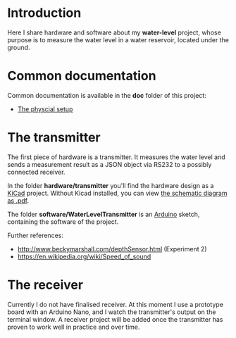 # Introduction
Here I share hardware and software about my **water-level** project,
whose purpose is to measure the water level in a water reservoir,
located under the ground.

# Common documentation
Common documentation is available in the **doc** folder of this project:
* [The physcial setup](doc/physical.md)

# The transmitter
The first piece of hardware is a transmitter.
It measures the water level and sends a measurement result as a JSON object via RS232 to a possibly connected receiver.

In the folder **hardware/transmitter** you'll find the hardware design as a [KiCad](https://www.kicad-pcb.org/) project.
Without Kicad installed, you can view [the schematic diagram as .pdf](hardware/transmitter/plot_files/schematic-diagram.pdf).

The folder **software/WaterLevelTransmitter** is an [Arduino](https://www.arduino.cc/) sketch, containing the software of the project.

Further references:
* http://www.beckymarshall.com/depthSensor.html (Experiment 2)
* https://en.wikipedia.org/wiki/Speed_of_sound

# The receiver
Currently I do not have finalised receiver.
At this moment I use a prototype board with an Arduino Nano, and I watch the transmitter's output on the terminal window.
A receiver project will be added once the transmitter has proven to work well in practice and over time.



